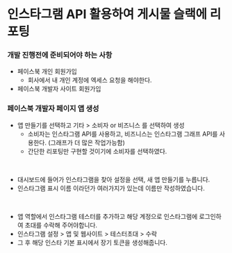 # 인스타그램 API 활용하여 게시물 슬랙에 리포팅

### 개발 진행전에 준비되어야 하는 사항

* 페이스북 개인 회원가입
  * 회사에서 내 개인 계정에 엑세스 요청을 해야한다.
* 페이스북 개발자 사이트 회원가입



### 페이스북 개발자 페이지 앱 생성

* 앱 만들기를 선택하고 기타 > 소비자 or 비즈니스 를 선택하여 생성
  * 소비자는 인스타그램 API를 사용하고, 비즈니스는 인스타그램 그래프 API를 사용한다. (그래프가 더 많은 작업가능함)
  * 간단한 리포팅만 구현할 것이기에 소비자를 선택하였다.&#x20;

<figure><img src="../../.gitbook/assets/스크린샷 2023-12-12 오후 5.31.39.png" alt=""><figcaption></figcaption></figure>

* 대시보드에 들어가 인스타그램을 찾아 설정을 선택, 새 앱 만들기를 누릅니다.
* 인스타그램 표시 이름 이라던가 여러가지가 있는데 이름만 작성하였습니다.

<figure><img src="../../.gitbook/assets/스크린샷 2023-12-12 오후 5.36.38.png" alt=""><figcaption></figcaption></figure>

* 앱 역할에서 인스타그램 테스터를 추가하고 해당 계정으로 인스타그램에 로그인하여 초대를 수락해 주어야합니다.
* 인스타그램 설정 > 앱 및 웹사이트 > 테스터초대 > 수락
* 그 후 해당 인스타 기본 표시에서 장기 토큰을 생성해줍니다.&#x20;

<figure><img src="../../.gitbook/assets/스크린샷 2023-12-12 오후 5.37.54.png" alt=""><figcaption></figcaption></figure>

<figure><img src="../../.gitbook/assets/스크린샷 2023-12-12 오후 5.40.43.png" alt=""><figcaption></figcaption></figure>















